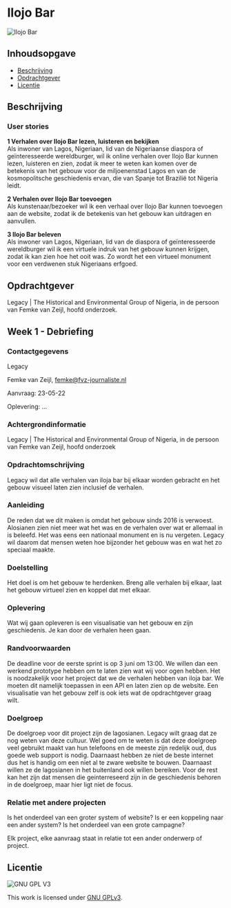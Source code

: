 # Ilojo Bar

![Ilojo Bar](https://github.com/cmda-minor-web-cases/ilojo-bar/blob/main/assets/ilojo-bar.jpg?raw=true)

## Inhoudsopgave
  * [Beschrijving](#beschrijving)
  * [Opdrachtgever](#opdrachtgever)
  * [Licentie](#licentie)

## Beschrijving

### User stories
**1 Verhalen over Ilojo Bar lezen, luisteren en bekijken**  
Als inwoner van Lagos, Nigeriaan, lid van de Nigeriaanse diaspora of geïnteresseerde wereldburger, wil ik online verhalen over Ilojo Bar kunnen lezen, luisteren en zien, zodat ik meer te weten kan komen over de betekenis van het gebouw voor de miljoenenstad Lagos en van de kosmopolitsche geschiedenis ervan, die van Spanje tot Brazilië tot Nigeria leidt.

**2 Verhalen over Ilojo Bar toevoegen**  
Als kunstenaar/bezoeker wil ik een verhaal over Ilojo Bar kunnen toevoegen aan de website, zodat ik de betekenis van het gebouw kan uitdragen en aanvullen.
 
**3 Ilojo Bar beleven**   
Als inwoner van Lagos, Nigeriaan, lid van de diaspora of geïnteresseerde wereldburger wil ik een virtuele indruk van het gebouw kunnen krijgen, zodat ik kan zien hoe het ooit was. Zo wordt het een virtueel monument voor een verdwenen stuk Nigeriaans erfgoed.


## Opdrachtgever
Legacy | The Historical and Environmental Group of Nigeria, in de persoon van Femke van Zeijl, hoofd onderzoek.

## Week 1 - Debriefing

### Contactgegevens

Legacy 

Femke van Zeijl, femke@fvz-journaliste.nl

Aanvraag: 23-05-22

Oplevering: ...

### Achtergrondinformatie

Legacy | The Historical and Environmental Group of Nigeria, in de persoon van Femke van Zeijl, hoofd onderzoek

### Opdrachtomschrijving

Legacy wil dat alle verhalen van iloja bar bij elkaar worden gebracht en het gebouw visueel laten zien inclusief de verhalen. 

### Aanleiding

De reden dat we dit maken is omdat het gebouw sinds 2016 is verwoest. Alosianen zien niet meer wat het was en de verhalen over wat er allemaal in is beleefd. Het was eens een nationaal monument en is nu vergeten. Legacy wil daarom dat mensen weten hoe bijzonder het gebouw was en wat het zo speciaal maakte. 

### Doelstelling

Het doel is om het gebouw te herdenken. Breng alle verhalen bij elkaar, laat het gebouw virtueel zien en koppel dat met elkaar. 

### Oplevering

Wat wij gaan opleveren is een visualisatie van het gebouw en zijn geschiedenis. Je kan door de verhalen heen gaan. 

### Randvoorwaarden

De deadline voor de eerste sprint is op 3 juni om 13:00. We willen dan een werkend prototype hebben om te laten zien wat wij voor ogen hebben. Het is noodzakelijk voor het project dat we de verhalen hebben van iloja bar. We moeten dit namelijk toepassen in een API en laten zien op de website. Een visualisatie van het gebouw zelf is ook iets wat de opdrachtgever graag wilt. 

### Doelgroep

De doelgroep voor dit project zijn de lagosianen. Legacy wilt graag dat ze nog weten van deze cultuur. Wel goed om te weten is dat deze doelgroep veel gebruikt maakt van hun telefoons en de meeste zijn redelijk oud, dus goede web support is nodig. Daarnaast hebben ze niet de beste internet dus het is handig om een niet al te zware website te bouwen. Daarnaast willen ze de lagosianen in het buitenland ook willen bereiken. Voor de rest kan het zijn dat mensen die geinterreseerd zijn in de geschiedenis behoren in de doelgroep, maar hier ligt niet de focus. 

### Relatie met andere projecten
Is het onderdeel van een groter system of website? Is er een koppeling naar een ander system? Is het onderdeel van een grote campagne?

Elk project, elke aanvraag staat in relatie tot een ander onderwerp of project.



## Licentie

![GNU GPL V3](https://www.gnu.org/graphics/gplv3-127x51.png)

This work is licensed under [GNU GPLv3](./LICENSE).
